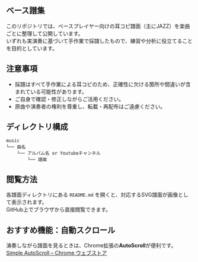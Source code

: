 ## ベース譜集

このリポジトリでは、ベースプレイヤー向けの耳コピ譜面（主にJAZZ）を楽曲ごとに整理して公開しています。  
いずれも実演奏に基づいて手作業で採譜したもので、練習や分析に役立てることを目的としています。

## 注意事項

- 採譜はすべて手作業による耳コピのため、正確性に欠ける箇所や間違いが含まれている可能性があります。
- ご自身で確認・修正しながらご活用ください。
- 原曲や演奏者の権利を尊重し、転載・再配布はご遠慮ください。

## ディレクトリ構成

```
music
└── 曲名
    └── アルバム名 or Youtubeチャンネル
        └── 譜面
```

## 閲覧方法

各譜面ディレクトリにある `README.md` を開くと、対応するSVG譜面が画像として表示されます。  
GitHub上でブラウザから直接閲覧できます。

## おすすめ機能：自動スクロール

演奏しながら譜面を見るときは、Chrome拡張の**AutoScroll**が便利です。
[Simple AutoScroll – Chrome ウェブストア](https://chromewebstore.google.com/detail/simple-autoscroll/fgecljolecpahpphjjhfhgiimljpkodo?hl=ja)